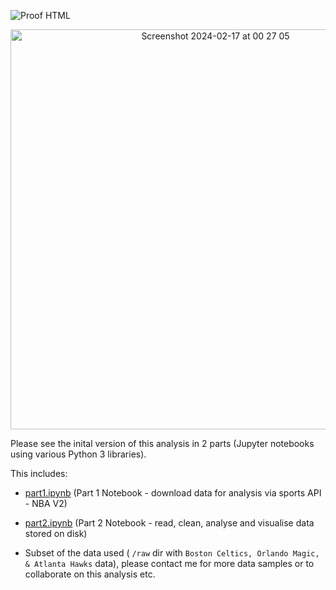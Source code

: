 ![Proof HTML](https://github.com/cph33/nba-stats/actions/workflows/proof-html.yml/badge.svg)

<p align="center">
  <img width="640" alt="Screenshot 2024-02-17 at 00 27 05" src="https://github.com/cph33/nba-stats/assets/8218626/dd2aaff9-f464-4da4-a376-69641e9cdeb4">
</p>

Please see the inital version of this analysis in 2 parts (Jupyter notebooks using various Python 3 libraries).

This includes:

- [part1.ipynb](https://cph33.github.io/nba-stats/part1.html) (Part 1 Notebook - download data for analysis via sports API - NBA V2)

- [part2.ipynb](https://cph33.github.io/nba-stats/part2.html) (Part 2 Notebook - read, clean, analyse and visualise data stored on disk)

- Subset of the data used ( `/raw` dir with `Boston Celtics, Orlando Magic, & Atlanta Hawks` data), please contact me for more data samples or to collaborate on this analysis etc.
